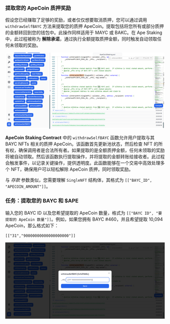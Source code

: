 ### 提取您的 ApeCoin 质押奖励

假设您已经赚取了足够的奖励，或者仅仅想要取消质押，您可以通过调用 `withdrawSelfBAYC` 方法来提取您的质押 ApeCoin。提取包括将您所有或部分质押的金额转回到您的钱包中。此操作同样适用于 MAYC 或 BAKC。在 Ape Staking 中，此过程被称为 **解除承诺**，通过执行全额提取质押金额，同时触发自动领取任何未领取的奖励。

![](https://raw.githubusercontent.com/POLearn/staking-ape-coin/refs/heads/master/content/assets/images/ide_withdraw_method.png)

**ApeCoin Staking Contract** 中的 `withdrawSelfBAYC` 函数允许用户提取与其 BAYC NFTs 相关的质押 ApeCoin。该函数首先更新池状态，然后检查 NFT 的所有权，确保调用者是合法所有者。如果提取的是全额质押金额，任何未领取的奖励将被自动领取。然后该函数执行提取操作，并将提取的金额转账给接收者。此过程会触发事件，以记录关键操作，提供透明度。此函数能够在一个交易中高效处理多个 NFT，确保用户可以轻松解除 ApeCoin 质押，同时领取奖励。

与 *存款* 参数类似，您需要理解 `SingleNFT` 结构体，其格式为 `[["BAYC_ID", "APECOIN_AMOUNT"]]`。

### 任务：提取您的 BAYC 和 $APE

输入您的 BAYC ID 以及您希望提取的 ApeCoin 数量，格式为 `[["BAYC ID", "要提取的 ApeCoin 数量"]]`。例如，如果您拥有 BAYC #460，并且希望提取 10,094 ApeCoin，那么格式如下：

```
[["31","90000000000000000000"]]
```

![](https://raw.githubusercontent.com/POLearn/staking-ape-coin/refs/heads/master/content/assets/images/ide_withdraw_bayc.png)